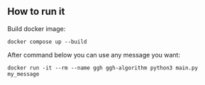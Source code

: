 ## How to run it
Build docker image:
```
docker compose up --build
```
After command below you can use any message you want:
```
docker run -it --rm --name ggh ggh-algorithm python3 main.py my_message
```